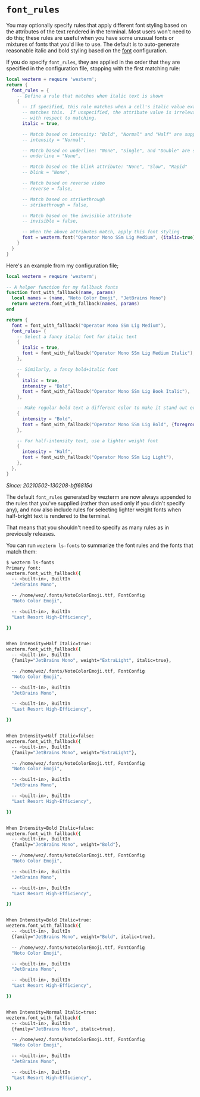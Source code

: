 # `font_rules`

You may optionally specify rules that apply different font styling based on the
attributes of the text rendered in the terminal.  Most users won't need to do
this; these rules are useful when you have some unusual fonts or mixtures of
fonts that you'd like to use.  The default is to auto-generate reasonable
italic and bold styling based on the [font](font.md) configuration.

If you do specify `font_rules`, they are applied in the order that they are
specified in the configuration file, stopping with the first matching rule:

```lua
local wezterm = require 'wezterm';
return {
  font_rules = {
    -- Define a rule that matches when italic text is shown
    {
      -- If specified, this rule matches when a cell's italic value exactly
      -- matches this.  If unspecified, the attribute value is irrelevant
      -- with respect to matching.
      italic = true,

      -- Match based on intensity: "Bold", "Normal" and "Half" are supported
      -- intensity = "Normal",

      -- Match based on underline: "None", "Single", and "Double" are supported
      -- underline = "None",

      -- Match based on the blink attribute: "None", "Slow", "Rapid"
      -- blink = "None",

      -- Match based on reverse video
      -- reverse = false,

      -- Match based on strikethrough
      -- strikethrough = false,

      -- Match based on the invisible attribute
      -- invisible = false,

      -- When the above attributes match, apply this font styling
      font = wezterm.font("Operator Mono SSm Lig Medium", {italic=true}),
    }
  }
}
```

Here's an example from my configuration file;

```lua
local wezterm = require 'wezterm';

-- A helper function for my fallback fonts
function font_with_fallback(name, params)
  local names = {name, "Noto Color Emoji", "JetBrains Mono"}
  return wezterm.font_with_fallback(names, params)
end

return {
  font = font_with_fallback("Operator Mono SSm Lig Medium"),
  font_rules= {
    -- Select a fancy italic font for italic text
    {
      italic = true,
      font = font_with_fallback("Operator Mono SSm Lig Medium Italic"),
    },

    -- Similarly, a fancy bold+italic font
    {
      italic = true,
      intensity = "Bold",
      font = font_with_fallback("Operator Mono SSm Lig Book Italic"),
    },

    -- Make regular bold text a different color to make it stand out even more
    {
      intensity = "Bold",
      font = font_with_fallback("Operator Mono SSm Lig Bold", {foreground = "tomato"}),
    },

    -- For half-intensity text, use a lighter weight font
    {
      intensity = "Half",
      font = font_with_fallback("Operator Mono SSm Lig Light"),
    },
  },
}
```

*Since: 20210502-130208-bff6815d*

The default `font_rules` generated by wezterm are now always appended to the
rules that you've supplied (rather than used only if you didn't specify any),
and now also include rules for selecting lighter weight fonts when half-bright
text is rendered to the terminal.

That means that you shouldn't need to specify as many rules as in previously
releases.

You can run `wezterm ls-fonts` to summarize the font rules and the fonts that
match them:

```bash
$ wezterm ls-fonts
Primary font:
wezterm.font_with_fallback({
  -- <built-in>, BuiltIn
  "JetBrains Mono",

  -- /home/wez/.fonts/NotoColorEmoji.ttf, FontConfig
  "Noto Color Emoji",

  -- <built-in>, BuiltIn
  "Last Resort High-Efficiency",

})


When Intensity=Half Italic=true:
wezterm.font_with_fallback({
  -- <built-in>, BuiltIn
  {family="JetBrains Mono", weight="ExtraLight", italic=true},

  -- /home/wez/.fonts/NotoColorEmoji.ttf, FontConfig
  "Noto Color Emoji",

  -- <built-in>, BuiltIn
  "JetBrains Mono",

  -- <built-in>, BuiltIn
  "Last Resort High-Efficiency",

})


When Intensity=Half Italic=false:
wezterm.font_with_fallback({
  -- <built-in>, BuiltIn
  {family="JetBrains Mono", weight="ExtraLight"},

  -- /home/wez/.fonts/NotoColorEmoji.ttf, FontConfig
  "Noto Color Emoji",

  -- <built-in>, BuiltIn
  "JetBrains Mono",

  -- <built-in>, BuiltIn
  "Last Resort High-Efficiency",

})


When Intensity=Bold Italic=false:
wezterm.font_with_fallback({
  -- <built-in>, BuiltIn
  {family="JetBrains Mono", weight="Bold"},

  -- /home/wez/.fonts/NotoColorEmoji.ttf, FontConfig
  "Noto Color Emoji",

  -- <built-in>, BuiltIn
  "JetBrains Mono",

  -- <built-in>, BuiltIn
  "Last Resort High-Efficiency",

})


When Intensity=Bold Italic=true:
wezterm.font_with_fallback({
  -- <built-in>, BuiltIn
  {family="JetBrains Mono", weight="Bold", italic=true},

  -- /home/wez/.fonts/NotoColorEmoji.ttf, FontConfig
  "Noto Color Emoji",

  -- <built-in>, BuiltIn
  "JetBrains Mono",

  -- <built-in>, BuiltIn
  "Last Resort High-Efficiency",

})


When Intensity=Normal Italic=true:
wezterm.font_with_fallback({
  -- <built-in>, BuiltIn
  {family="JetBrains Mono", italic=true},

  -- /home/wez/.fonts/NotoColorEmoji.ttf, FontConfig
  "Noto Color Emoji",

  -- <built-in>, BuiltIn
  "JetBrains Mono",

  -- <built-in>, BuiltIn
  "Last Resort High-Efficiency",

})
```

